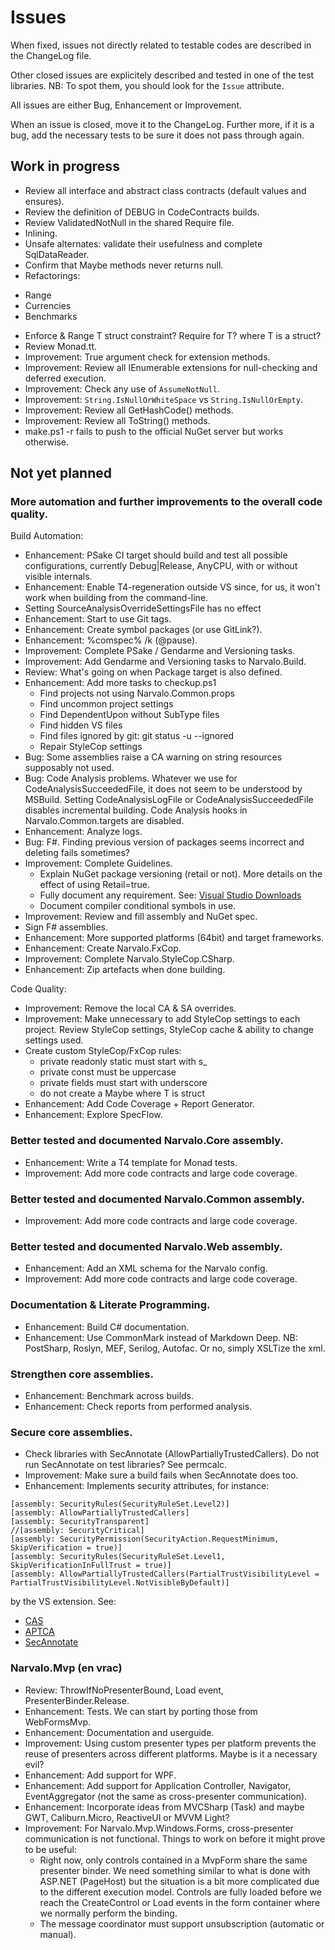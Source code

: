 Issues
======

When fixed, issues not directly related to testable codes are described
in the ChangeLog file.

Other closed issues are explicitely described and tested in one of the test
libraries. NB: To spot them, you should look for the `Issue` attribute.

All issues are either Bug, Enhancement or Improvement.

When an issue is closed, move it to the ChangeLog. Further more, if it is a bug,
add the necessary tests to be sure it does not pass through again.


Work in progress
----------------

- Review all interface and abstract class contracts (default values and ensures).
- Review the definition of DEBUG in CodeContracts builds.
- Review ValidatedNotNull in the shared Require file.
- Inlining.
- Unsafe alternates: validate their usefulness and complete SqlDataReader.
- Confirm that Maybe methods never returns null.
- Refactorings:
 * Range
 * Currencies
 * Benchmarks
- Enforce & Range T struct constraint? Require for T? where T is a struct?
- Review Monad.tt.
- Improvement: True argument check for extension methods.
- Improvement: Review all IEnumerable extensions for null-checking and deferred execution.
- Improvement: Check any use of `AssumeNotNull`.
- Improvement: `String.IsNullOrWhiteSpace` vs `String.IsNullOrEmpty`.
- Improvement: Review all GetHashCode() methods.
- Improvement: Review all ToString() methods.
- make.ps1 -r fails to push to the official NuGet server but works otherwise.


Not yet planned
---------------

### More automation and further improvements to the overall code quality.

Build Automation:
- Enhancement: PSake CI target should build and test all possible configurations,
  currently Debug|Release, AnyCPU, with or without visible internals.
- Enhancement: Enable T4-regeneration outside VS since, for us, it won't work
  when building from the command-line.
- Setting SourceAnalysisOverrideSettingsFile has no effect
- Enhancement: Start to use Git tags.
- Enhancement: Create symbol packages (or use GitLink?).
- Enhancement: %comspec% /k (@pause).
- Improvement: Complete PSake / Gendarme and Versioning tasks.
- Improvement: Add Gendarme and Versioning tasks to Narvalo.Build.
- Review: What's going on when Package target is also defined.
- Enhancement: Add more tasks to checkup.ps1
  * Find projects not using Narvalo.Common.props
  * Find uncommon project settings
  * Find DependentUpon without SubType files
  * Find hidden VS files
  * Find files ignored by git: git status -u --ignored
  * Repair StyleCop settings
- Bug: Some assemblies raise a CA warning on string resources supposably not used.
- Bug: Code Analysis problems. Whatever we use for CodeAnalysisSucceededFile,
  it does not seem to be understood by MSBuild. Setting CodeAnalysisLogFile or
  CodeAnalysisSucceededFile disables incremental building. Code Analysis hooks
  in Narvalo.Common.targets are disabled.
- Enhancement: Analyze logs.
- Bug: F#. Finding previous version of packages seems incorrect and deleting fails sometimes?
- Improvement: Complete Guidelines.
  * Explain NuGet package versioning (retail or not). More details on the effect
    of using Retail=true.
  * Fully document any requirement. See:
    [Visual Studio Downloads](http://www.visualstudio.com/downloads/download-visual-studio-vs)
  * Document compiler conditional symbols in use.
- Improvement: Review and fill assembly and NuGet spec.
- Sign F# assemblies.
- Enhancement: More supported platforms (64bit) and target frameworks.
- Enhancement: Create Narvalo.FxCop.
- Improvement: Complete Narvalo.StyleCop.CSharp.
- Enhancement: Zip artefacts when done building.

Code Quality:
- Improvement: Remove the local CA & SA overrides.
- Improvement: Make unnecessary to add StyleCop settings to each project.
  Review StyleCop settings, StyleCop cache & ability to change settings used.
- Create custom StyleCop/FxCop rules:
  * private readonly static must start with s_
  * private const must be uppercase
  * private fields must start with underscore
  * do not create a Maybe<T> where T is struct
- Enhancement: Add Code Coverage + Report Generator.
- Enhancement: Explore SpecFlow.

### Better tested and documented Narvalo.Core assembly.

- Enhancement: Write a T4 template for Monad tests.
- Improvement: Add more code contracts and large code coverage.

### Better tested and documented Narvalo.Common assembly.

- Improvement: Add more code contracts and large code coverage.

### Better tested and documented Narvalo.Web assembly.

- Enhancement: Add an XML schema for the Narvalo config.
- Improvement: Add more code contracts and large code coverage.

### Documentation & Literate Programming.

- Enhancement: Build C# documentation.
- Enhancement: Use CommonMark instead of Markdown Deep.
  NB: PostSharp, Roslyn, MEF, Serilog, Autofac. Or no, simply XSLTize the xml.

### Strengthen core assemblies.

- Enhancement: Benchmark across builds.
- Enhancement: Check reports from performed analysis.

### Secure core assemblies.

- Check libraries with SecAnnotate (AllowPartiallyTrustedCallers).
  Do not run SecAnnotate on test libraries? See permcalc.
- Improvement: Make sure a build fails when SecAnnotate does too.
- Enhancement: Implements security attributes, for instance:
```
[assembly: SecurityRules(SecurityRuleSet.Level2)]
[assembly: AllowPartiallyTrustedCallers]
[assembly: SecurityTransparent]
//[assembly: SecurityCritical]
[assembly: SecurityPermission(SecurityAction.RequestMinimum, SkipVerification = true)]
[assembly: SecurityRules(SecurityRuleSet.Level1, SkipVerificationInFullTrust = true)]
[assembly: AllowPartiallyTrustedCallers(PartialTrustVisibilityLevel = PartialTrustVisibilityLevel.NotVisibleByDefault)]
```
  by the VS extension. See:
  * [CAS](http://msdn.microsoft.com/en-us/library/c5tk9z76%28v=vs.110%29.aspx)
  * [APTCA](http://msdn.microsoft.com/fr-fr/magazine/ee336023.aspx)
  * [SecAnnotate](http://blogs.msdn.com/b/shawnfa/archive/2009/11/18/using-secannotate-to-analyze-your-assemblies-for-transparency-violations-an-example.aspx)

### Narvalo.Mvp (en vrac)

- Review: ThrowIfNoPresenterBound, Load event, PresenterBinder.Release.
- Enhancement: Tests. We can start by porting those from WebFormsMvp.
- Enhancement: Documentation and userguide.
- Improvement: Using custom presenter types per platform prevents
  the reuse of presenters across different platforms. Maybe is it a necessary evil?
- Enhancement: Add support for WPF.
- Enhancement: Add support for Application Controller, Navigator,
  EventAggregator (not the same as cross-presenter communication).
- Enhancement: Incorporate ideas from MVCSharp (Task) and maybe
  GWT, Caliburn.Micro, ReactiveUI or MVVM Light?
- Improvement: For Narvalo.Mvp.Windows.Forms, cross-presenter
  communication is not functional. Things to work on before it might prove
  to be useful:
  * Right now, only controls contained in a MvpForm share the same presenter binder.
    We need something similar to what is done with ASP.NET (PageHost) but the situation
    is a bit more complicated due to the different execution model. Controls
    are fully loaded before we reach the CreateControl or Load events in the form
    container where we normally perform the binding.
  * The message coordinator must support unsubscription (automatic or manual).

